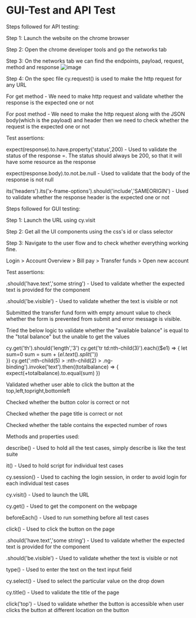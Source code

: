 # GUI-Test and  API Test

Steps followed for API testing:

Step 1: Launch the website on the chrome browser

Step 2: Open the chrome developer tools and go the networks tab

Step 3: On the networks tab we can find the endpoints, payload, request, method and response
![image](https://user-images.githubusercontent.com/42145218/142796917-e679748e-55f7-48a7-833d-e6f250853846.png)
 
Step 4: On the spec file cy.request() is used to make the http request for any URL

For get method - We need to make http request and validate whether the response is the expected one or not

For post method - We need to make the http request along with the JSON body(which is the payload) and header then we need to check whether the request is the expected one or not


Test assertions:

expect(response).to.have.property('status',200) - Used to validate the status of the response =. The status should always be 200, so that it will have some resource as the response
            
expect(response.body).to.not.be.null - Used to validate that the body of the response is not null

its('headers').its('x-frame-options').should('include','SAMEORIGIN') - Used to validate whether the response header is the expected one or not
       

Steps followed for GUI testing:

Step 1: Launch the URL using cy.visit

Step 2: Get all the UI components using the css's id or class selector

Step 3: Navigate to the user flow and to check whether everything working fine.

Login >  Account Overview > Bill pay > Transfer funds > Open new account 

Test assertions:

.should('have.text','some string') - Used to validate whether the expected text is provided for the component

.should('be.visible') - Used to validate whether the text is visible or not

Submitted the transfer fund form with empty amount value to check whether the form is prevented from submit and error message is visible.

Tried the below logic to validate whether the "available balance" is equal to the "total balance" but the unable to get the values

 cy.get('th').should('length','3')
       cy.get('tr td:nth-child(3)').each(($e1) => {
       let sum=0
       sum = sum + ($el.text().split('$'))        
       })
       cy.get(':nth-child(5) > :nth-child(2) > .ng-binding').invoke('text').then((totalbalance) => {
       expect(+totalbalance).to.equal(sum)
       })
       
Validated whether user able to click the button at the top,left,topright,bottomleft

Checked whether the button color is correct or not

Checked whether the page title is correct or not

Checked whether the table contains the expected number of rows

Methods and properties used:

describe() - Used to hold all the test cases, simply describe is like the test suite

it() - Used to hold script for individual test cases

cy.session() - Used to caching the login session, in order to avoid login for each individual test cases

cy.visit() - Used to launch the URL

cy.get() - Used to get the component on the webpage

beforeEach() - Used to run something before all test cases

click() - Used to click the button on the page

.should('have.text','some string') - Used to validate whether the expected text is provided for the component

.should('be.visible') - Used to validate whether the text is visible or not

type() - Used to enter the text on the text input field

cy.select() - Used to select the particular value on the drop down

cy.title() - Used to validate the title of the page

click('top') - Used to validate whether the button is accessible when user clicks the button at different location on the button

